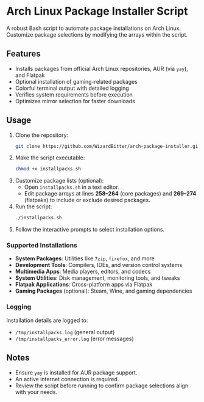 # Arch Linux Package Installer Script

A robust Bash script to automate package installations on Arch Linux. Customize package selections by modifying the arrays within the script.

## Features

- Installs packages from official Arch Linux repositories, AUR (via `yay`), and Flatpak
- Optional installation of gaming-related packages
- Colorful terminal output with detailed logging
- Verifies system requirements before execution
- Optimizes mirror selection for faster downloads

## Usage

1. Clone the repository:
   ```bash
   git clone https://github.com/WizardBitter/arch-package-installer.git
   ```
2. Make the script executable:
   ```bash
   chmod +x installpacks.sh
   ```
3. Customize package lists (optional):
   - Open `installpacks.sh` in a text editor.
   - Edit package arrays at lines **258–264** (core packages) and **269–274** (flatpaks) to include or exclude desired packages.
1. Run the script:
   ```bash
   ./installpacks.sh
   ```
5. Follow the interactive prompts to select installation options.

### Supported Installations

- **System Packages**: Utilities like `7zip`, `firefox`, and more
- **Development Tools**: Compilers, IDEs, and version control systems
- **Multimedia Apps**: Media players, editors, and codecs
- **System Utilities**: Disk management, monitoring tools, and tweaks
- **Flatpak Applications**: Cross-platform apps via Flatpak
- **Gaming Packages** (optional): Steam, Wine, and gaming dependencies

### Logging

Installation details are logged to:
- `/tmp/installpacks.log` (general output)
- `/tmp/installpacks_error.log` (error messages)

## Notes

- Ensure `yay` is installed for AUR package support.
- An active internet connection is required.
- Review the script before running to confirm package selections align with your needs.
